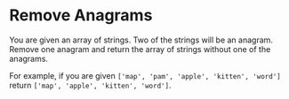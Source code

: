 # Remove Anagrams

You are given an array of strings. Two of the strings will be an anagram. Remove one anagram and return the array of strings without one of the anagrams.

For example, if you are given `['map', 'pam', 'apple', 'kitten', 'word']` return `['map', 'apple', 'kitten', 'word']`.
